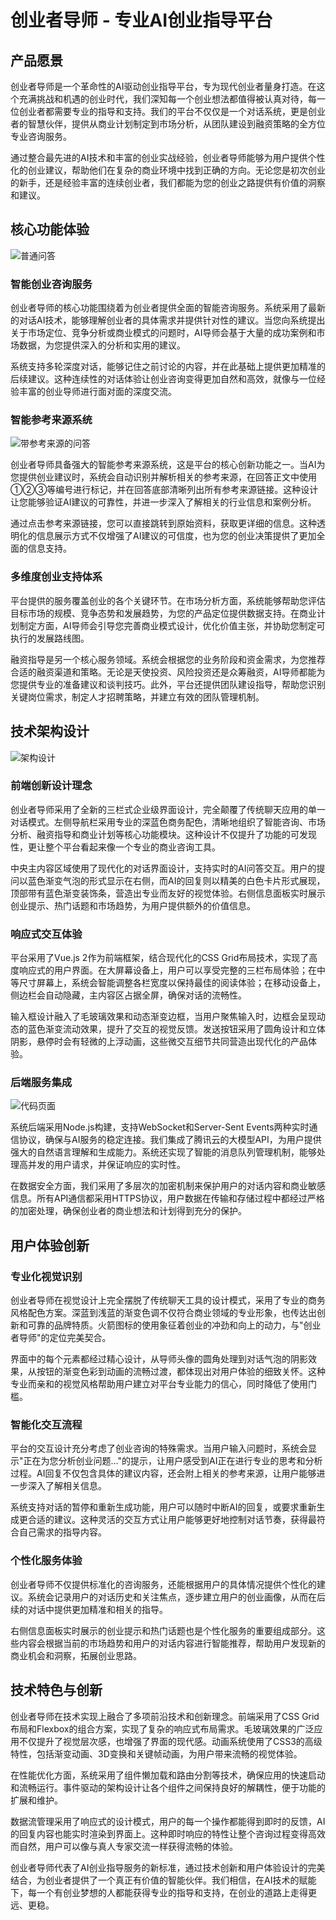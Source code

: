 # 创业者导师 - 专业AI创业指导平台

## 产品愿景

创业者导师是一个革命性的AI驱动创业指导平台，专为现代创业者量身打造。在这个充满挑战和机遇的创业时代，我们深知每一个创业想法都值得被认真对待，每一位创业者都需要专业的指导和支持。我们的平台不仅仅是一个对话系统，更是创业者的智慧伙伴，提供从商业计划制定到市场分析，从团队建设到融资策略的全方位专业咨询服务。

通过整合最先进的AI技术和丰富的创业实战经验，创业者导师能够为用户提供个性化的创业建议，帮助他们在复杂的商业环境中找到正确的方向。无论您是初次创业的新手，还是经验丰富的连续创业者，我们都能为您的创业之路提供有价值的洞察和建议。

## 核心功能体验

![普通问答](./ScreenShots/普通问答.png) 

### 智能创业咨询服务

创业者导师的核心功能围绕着为创业者提供全面的智能咨询服务。系统采用了最新的对话AI技术，能够理解创业者的具体需求并提供针对性的建议。当您向系统提出关于市场定位、竞争分析或商业模式的问题时，AI导师会基于大量的成功案例和市场数据，为您提供深入的分析和实用的建议。

系统支持多轮深度对话，能够记住之前讨论的内容，并在此基础上提供更加精准的后续建议。这种连续性的对话体验让创业咨询变得更加自然和高效，就像与一位经验丰富的创业导师进行面对面的深度交流。

### 智能参考来源系统

![带参考来源的问答](./ScreenShots/带参考来源的问答.png)

创业者导师具备强大的智能参考来源系统，这是平台的核心创新功能之一。当AI为您提供创业建议时，系统会自动识别并解析相关的参考来源，在回答正文中使用①②③等编号进行标记，并在回答底部清晰列出所有参考来源链接。这种设计让您能够验证AI建议的可靠性，并进一步深入了解相关的行业信息和案例分析。

通过点击参考来源链接，您可以直接跳转到原始资料，获取更详细的信息。这种透明化的信息展示方式不仅增强了AI建议的可信度，也为您的创业决策提供了更加全面的信息支持。

### 多维度创业支持体系

平台提供的服务覆盖创业的各个关键环节。在市场分析方面，系统能够帮助您评估目标市场的规模、竞争态势和发展趋势，为您的产品定位提供数据支持。在商业计划制定方面，AI导师会引导您完善商业模式设计，优化价值主张，并协助您制定可执行的发展路线图。

融资指导是另一个核心服务领域。系统会根据您的业务阶段和资金需求，为您推荐合适的融资渠道和策略。无论是天使投资、风险投资还是众筹融资，AI导师都能为您提供专业的准备建议和谈判技巧。此外，平台还提供团队建设指导，帮助您识别关键岗位需求，制定人才招聘策略，并建立有效的团队管理机制。

## 技术架构设计

![架构设计](./ScreenShots/架构设计.png)

### 前端创新设计理念

创业者导师采用了全新的三栏式企业级界面设计，完全颠覆了传统聊天应用的单一对话模式。左侧导航栏采用专业的深蓝色商务配色，清晰地组织了智能咨询、市场分析、融资指导和商业计划等核心功能模块。这种设计不仅提升了功能的可发现性，更让整个平台看起来像一个专业的商业咨询工具。

中央主内容区域使用了现代化的对话界面设计，支持实时的AI问答交互。用户的提问以蓝色渐变气泡的形式显示在右侧，而AI的回复则以精美的白色卡片形式展现，顶部带有蓝色渐变装饰条，营造出专业而友好的视觉体验。右侧信息面板实时展示创业提示、热门话题和市场趋势，为用户提供额外的价值信息。

### 响应式交互体验

平台采用了Vue.js 2作为前端框架，结合现代化的CSS Grid布局技术，实现了高度响应式的用户界面。在大屏幕设备上，用户可以享受完整的三栏布局体验；在中等尺寸屏幕上，系统会智能调整各栏宽度以保持最佳的阅读体验；在移动设备上，侧边栏会自动隐藏，主内容区占据全屏，确保对话的流畅性。

输入框设计融入了毛玻璃效果和动态渐变边框，当用户聚焦输入时，边框会呈现动态的蓝色渐变流动效果，提升了交互的视觉反馈。发送按钮采用了圆角设计和立体阴影，悬停时会有轻微的上浮动画，这些微交互细节共同营造出现代化的产品体验。

### 后端服务集成

![代码页面](./ScreenShots/代码页面.png)

系统后端采用Node.js构建，支持WebSocket和Server-Sent Events两种实时通信协议，确保与AI服务的稳定连接。我们集成了腾讯云的大模型API，为用户提供强大的自然语言理解和生成能力。系统还实现了智能的消息队列管理机制，能够处理高并发的用户请求，并保证响应的实时性。

在数据安全方面，我们采用了多层次的加密机制来保护用户的对话内容和商业敏感信息。所有API通信都采用HTTPS协议，用户数据在传输和存储过程中都经过严格的加密处理，确保创业者的商业想法和计划得到充分的保护。

## 用户体验创新

### 专业化视觉识别

创业者导师在视觉设计上完全摆脱了传统聊天工具的设计模式，采用了专业的商务风格配色方案。深蓝到浅蓝的渐变色调不仅符合商业领域的专业形象，也传达出创新和可靠的品牌特质。火箭图标的使用象征着创业的冲劲和向上的动力，与"创业者导师"的定位完美契合。

界面中的每个元素都经过精心设计，从导师头像的圆角处理到对话气泡的阴影效果，从按钮的渐变色彩到动画的流畅过渡，都体现出对用户体验的细致关怀。这种专业而亲和的视觉风格帮助用户建立对平台专业能力的信心，同时降低了使用门槛。

### 智能化交互流程

平台的交互设计充分考虑了创业咨询的特殊需求。当用户输入问题时，系统会显示"正在为您分析创业问题..."的提示，让用户感受到AI正在进行专业的思考和分析过程。AI回复不仅包含具体的建议内容，还会附上相关的参考来源，让用户能够进一步深入了解相关信息。

系统支持对话的暂停和重新生成功能，用户可以随时中断AI的回复，或要求重新生成更合适的建议。这种灵活的交互方式让用户能够更好地控制对话节奏，获得最符合自己需求的指导内容。

### 个性化服务体验

创业者导师不仅提供标准化的咨询服务，还能根据用户的具体情况提供个性化的建议。系统会记录用户的对话历史和关注焦点，逐步建立用户的创业画像，从而在后续的对话中提供更加精准和相关的指导。

右侧信息面板实时展示的创业提示和热门话题也是个性化服务的重要组成部分。这些内容会根据当前的市场趋势和用户的对话内容进行智能推荐，帮助用户发现新的商业机会和洞察，拓展创业思路。

## 技术特色与创新

创业者导师在技术实现上融合了多项前沿技术和创新理念。前端采用了CSS Grid布局和Flexbox的组合方案，实现了复杂的响应式布局需求。毛玻璃效果的广泛应用不仅提升了视觉层次感，也增强了界面的现代感。动画系统使用了CSS3的高级特性，包括渐变动画、3D变换和关键帧动画，为用户带来流畅的视觉体验。

在性能优化方面，系统采用了组件懒加载和路由分割等技术，确保应用的快速启动和流畅运行。事件驱动的架构设计让各个组件之间保持良好的解耦性，便于功能的扩展和维护。

数据流管理采用了响应式的设计模式，用户的每一个操作都能得到即时的反馈，AI的回复内容也能实时渲染到界面上。这种即时响应的特性让整个咨询过程变得高效而自然，用户可以像与真人专家交流一样获得流畅的体验。

创业者导师代表了AI创业指导服务的新标准，通过技术创新和用户体验设计的完美结合，为创业者提供了一个真正有价值的智能伙伴。我们相信，在AI技术的赋能下，每一个有创业梦想的人都能获得专业的指导和支持，在创业的道路上走得更远、更稳。
